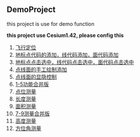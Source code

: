 ## DemoProject
this project is use for demo function

**this project use Cesium1.42, please config this**

1. <a href="FlyPosition.html">飞行定位</a>
2. <a href="EntityAdd.html">地标点代码的添加，线代码添加，面代码添加</a>
3. <a href="EntitySelect.html">地标点点击选中，线代码点击选中，面代码点击选中</a>
4. <a href="EntityCustomAdd.html">点线面的手工绘制添加</a>
5. <a href="EntityCategoryShowHide.html">点线面的显隐控制</a>
6. <a href="IntegratedFilerefactor.html">1-5功能合并版</a>
7. <a href="Measure/PointPosition.html">点位测量</a>
8. <a href="Measure/LengthMeasure.html">长度测量</a>
9. <a href="Measure/AreaMeasure.html">面积测量</a>
10. <a href="Measure/MeasureIntegrated.html">7-9测量合并版</a>
11. <a href="Measure/HeightMeasure.html">高度测量</a>
12. <a href="Measure/AzimuthMeasure.html">方位角测量</a>
